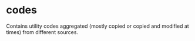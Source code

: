 # codes
Contains utility codes aggregated (mostly copied or copied and modified at times) from different sources.
